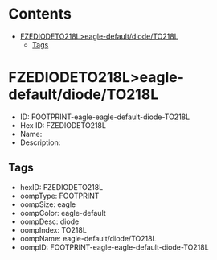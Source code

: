 



Contents
========

* [FZEDIODETO218L>eagle-default/diode/TO218L](#fzediodeto218leagle-defaultdiodeto218l)
	* [Tags](#tags)

# FZEDIODETO218L>eagle-default/diode/TO218L

- ID: FOOTPRINT-eagle-eagle-default-diode-TO218L
- Hex ID: FZEDIODETO218L
- Name: 
- Description: 

## Tags

- hexID: FZEDIODETO218L
- oompType: FOOTPRINT
- oompSize: eagle
- oompColor: eagle-default
- oompDesc: diode
- oompIndex: TO218L
- oompName: eagle-default/diode/TO218L
- oompID: FOOTPRINT-eagle-eagle-default-diode-TO218L
